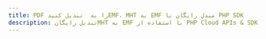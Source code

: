 ---title: PDF را به  تبدیل کنیدEMF، MHT به EMF مبدل رایگان یا PHP SDKdescription: تبدیل رایگانMHT به EMF با استفاده از PHP Cloud APIs & SDK همچنین اسناد PDF را در Cloud ایجاد، ویرایش و رندر کنید.---